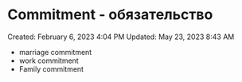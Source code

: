 # Commitment - обязательство

Created: February 6, 2023 4:04 PM
Updated: May 23, 2023 8:43 AM

- marriage commitment
- work commitment
- Family commitment